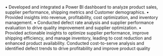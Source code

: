 • Developed and integrated a Power BI dashboard to analyze product sales, supplier performance, shipping metrics and Customer demographics.
• Provided insights into revenue, profitability, cost optimization, and inventory management. 
• Conducted defect rate analysis and supplier performance evaluation to drive quality improvement and supplier optimization.
• Provided actionable insights to optimize supplier performance, improve shipping efficiency, and manage inventory, leading to cost reduction 
  and enhanced product availability. Conducted cost-to-serve analysis and identified defect trends to drive profitability and improve product quality
